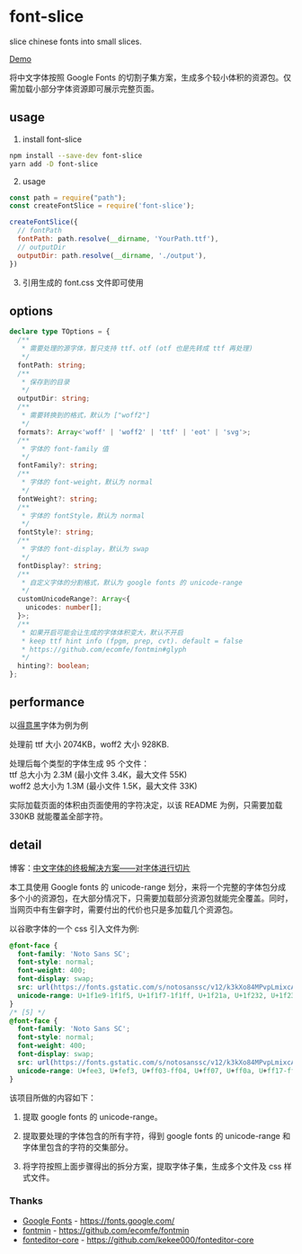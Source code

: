# font-slice

slice chinese fonts into small slices.

[Demo](https://voderl.cn/js/%E5%AF%B9%E4%B8%AD%E6%96%87%E5%AD%97%E4%BD%93%E8%BF%9B%E8%A1%8C%E5%88%87%E7%89%87/)

将中文字体按照 Google Fonts 的切割子集方案，生成多个较小体积的资源包。仅需加载小部分字体资源即可展示完整页面。

## usage
1. install font-slice
```sh
npm install --save-dev font-slice
yarn add -D font-slice
```
2. usage
```js
const path = require("path");
const createFontSlice = require('font-slice');

createFontSlice({
  // fontPath
  fontPath: path.resolve(__dirname, 'YourPath.ttf'),
  // outputDir
  outputDir: path.resolve(__dirname, './output'),
})
```
3. 引用生成的 font.css 文件即可使用
## options
```ts
declare type TOptions = {
  /**
   * 需要处理的源字体，暂只支持 ttf、otf (otf 也是先转成 ttf 再处理)
   */
  fontPath: string;
  /**
   * 保存到的目录
   */
  outputDir: string;
  /**
   * 需要转换到的格式，默认为 ["woff2"]
   */
  formats?: Array<'woff' | 'woff2' | 'ttf' | 'eot' | 'svg'>;
  /**
   * 字体的 font-family 值
   */
  fontFamily?: string;
  /**
   * 字体的 font-weight，默认为 normal
   */
  fontWeight?: string;
  /**
   * 字体的 fontStyle，默认为 normal
   */
  fontStyle?: string;
  /**
   * 字体的 font-display，默认为 swap
   */
  fontDisplay?: string;
  /**
   * 自定义字体的分割格式，默认为 google fonts 的 unicode-range
   */
  customUnicodeRange?: Array<{
    unicodes: number[];
  }>;
  /**
   * 如果开启可能会让生成的字体体积变大，默认不开启
   * keep ttf hint info (fpgm, prep, cvt). default = false
   * https://github.com/ecomfe/fontmin#glyph
   */
  hinting?: boolean;
};
```

## performance

以[得意黑](https://github.com/atelier-anchor/smiley-sans)字体为例为例

处理前 ttf 大小 2074KB，woff2 大小 928KB.

处理后每个类型的字体生成 95 个文件：  
ttf   总大小为 2.3M   (最小文件 3.4K，最大文件 55K)  
woff2 总大小为 1.3M   (最小文件 1.5K，最大文件 33K)

实际加载页面的体积由页面使用的字符决定，以该 README 为例，只需要加载 330KB 就能覆盖全部字符。

## detail

博客：[中文字体的终极解决方案——对字体进行切片](https://voderl.cn/js/%E5%AF%B9%E4%B8%AD%E6%96%87%E5%AD%97%E4%BD%93%E8%BF%9B%E8%A1%8C%E5%88%87%E7%89%87/)

本工具使用 Google fonts 的 unicode-range 划分，来将一个完整的字体包分成多个小的资源包，在大部分情况下，只需要加载部分资源包就能完全覆盖。同时，当网页中有生僻字时，需要付出的代价也只是多加载几个资源包。

以谷歌字体的一个 css 引入文件为例:
```css
@font-face {
  font-family: 'Noto Sans SC';
  font-style: normal;
  font-weight: 400;
  font-display: swap;
  src: url(https://fonts.gstatic.com/s/notosanssc/v12/k3kXo84MPvpLmixcA63oeALhLOCT-xWNm8Hqd37g1OkDRZe7lR4sg1IzSy-MNbE9VH8V.4.woff2) format('woff2');
  unicode-range: U+1f1e9-1f1f5, U+1f1f7-1f1ff, U+1f21a, U+1f232, U+1f234-1f237, U+1f250-1f251, U+1f300, U+1f302-1f308, U+1f30a-1f311, U+1f315, U+1f319-1f320, U+1f324, U+1f327, U+1f32a, U+1f32c-1f32d, U+1f330-1f357, U+1f359-1f37e;
}
/* [5] */
@font-face {
  font-family: 'Noto Sans SC';
  font-style: normal;
  font-weight: 400;
  font-display: swap;
  src: url(https://fonts.gstatic.com/s/notosanssc/v12/k3kXo84MPvpLmixcA63oeALhLOCT-xWNm8Hqd37g1OkDRZe7lR4sg1IzSy-MNbE9VH8V.5.woff2) format('woff2');
  unicode-range: U+fee3, U+fef3, U+ff03-ff04, U+ff07, U+ff0a, U+ff17-ff19, U+ff1c-ff1d, U+ff20-ff3a, U+ff3c, U+ff3e-ff5b, U+ff5d, U+ff61-ff65, U+ff67-ff6a, U+ff6c, U+ff6f-ff78, U+ff7a-ff7d, U+ff80-ff84, U+ff86, U+ff89-ff8e, U+ff92, U+ff97-ff9b, U+ff9d-ff9f, U+ffe0-ffe4, U+ffe6, U+ffe9, U+ffeb, U+ffed, U+fffc, U+1f004, U+1f170-1f171, U+1f192-1f195, U+1f198-1f19a, U+1f1e6-1f1e8;
}
```

该项目所做的内容如下：

1. 提取 google fonts 的 unicode-range。

2. 提取要处理的字体包含的所有字符，得到 google fonts 的 unicode-range 和字体里包含的字符的交集部分。

3. 将字符按照上面步骤得出的拆分方案，提取字体子集，生成多个文件及 css 样式文件。

### Thanks

* [Google Fonts](https://fonts.google.com/) - https://fonts.google.com/
* [fontmin](https://github.com/ecomfe/fontmin) - https://github.com/ecomfe/fontmin
* [fonteditor-core](https://github.com/kekee000/fonteditor-core) - https://github.com/kekee000/fonteditor-core
